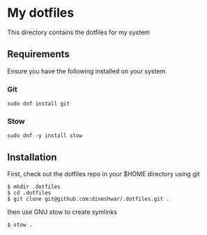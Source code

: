 # My dotfiles

This directory contains the dotfiles for my system

## Requirements

Ensure you have the following installed on your system.

### Git

```
sudo dnf install git
```

### Stow

```
sudo dnf -y install stow
```

## Installation

First, check out the dotfiles repo in your $HOME directory using git

```
$ mkdir .dotfiles
$ cd .dotfiles
$ git clone git@github.com:dineshwar/.dotfiles.git .
```
then use GNU stow to create symlinks

```
$ stow .
```

